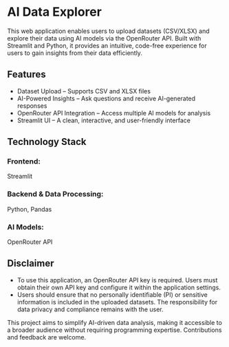 # AI Data Explorer
This web application enables users to upload datasets (CSV/XLSX) and explore their data using AI models via the OpenRouter API. Built with Streamlit and Python, it provides an intuitive, code-free experience for users to gain insights from their data efficiently.

## Features

- Dataset Upload – Supports CSV and XLSX files
- AI-Powered Insights – Ask questions and receive AI-generated responses
- OpenRouter API Integration – Access multiple AI models for analysis
- Streamlit UI – A clean, interactive, and user-friendly interface
  
## Technology Stack

### Frontend: 
   Streamlit
### Backend & Data Processing: 
   Python, Pandas
### AI Models: 
   OpenRouter API

## Disclaimer
- To use this application, an OpenRouter API key is required. Users must obtain their own API key and configure it within the application settings.
- Users should ensure that no personally identifiable (PI) or sensitive information is included in the uploaded datasets. The responsibility for data privacy and compliance remains with the user.

This project aims to simplify AI-driven data analysis, making it accessible to a broader audience without requiring programming expertise. Contributions and feedback are welcome.
